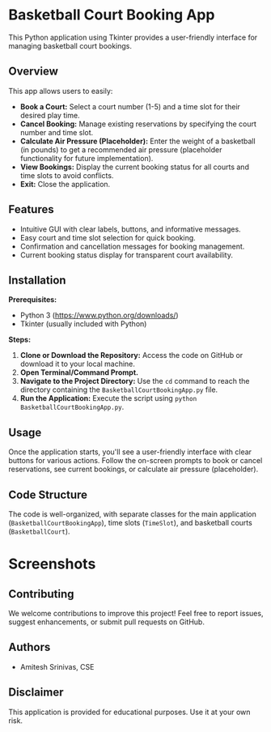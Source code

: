 # Basketball Court Booking App

This Python application using Tkinter provides a user-friendly interface for managing basketball court bookings.

## Overview

This app allows users to easily:

* **Book a Court:** Select a court number (1-5) and a time slot for their desired play time.
* **Cancel Booking:** Manage existing reservations by specifying the court number and time slot.
* **Calculate Air Pressure (Placeholder):** Enter the weight of a basketball (in pounds) to get a recommended air pressure (placeholder functionality for future implementation).
* **View Bookings:** Display the current booking status for all courts and time slots to avoid conflicts.
* **Exit:** Close the application.

## Features

* Intuitive GUI with clear labels, buttons, and informative messages.
* Easy court and time slot selection for quick booking.
* Confirmation and cancellation messages for booking management.
* Current booking status display for transparent court availability.

## Installation

**Prerequisites:**

- Python 3 (https://www.python.org/downloads/)
- Tkinter (usually included with Python)

**Steps:**

1. **Clone or Download the Repository:** Access the code on GitHub or download it to your local machine.
2. **Open Terminal/Command Prompt.**
3. **Navigate to the Project Directory:** Use the `cd` command to reach the directory containing the `BasketballCourtBookingApp.py` file.
4. **Run the Application:** Execute the script using `python BasketballCourtBookingApp.py`.

## Usage

Once the application starts, you'll see a user-friendly interface with clear buttons for various actions. Follow the on-screen prompts to book or cancel reservations, see current bookings, or calculate air pressure (placeholder).

## Code Structure

The code is well-organized, with separate classes for the main application (`BasketballCourtBookingApp`), time slots (`TimeSlot`), and basketball courts (`BasketballCourt`).

# Screenshots

## Contributing

We welcome contributions to improve this project! Feel free to report issues, suggest enhancements, or submit pull requests on GitHub.

## Authors

* Amitesh Srinivas, CSE

## Disclaimer

This application is provided for educational purposes. Use it at your own risk.

